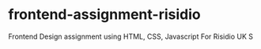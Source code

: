 # frontend-assignment-risidio
Frontend Design assignment using HTML, CSS, Javascript For Risidio UK S
